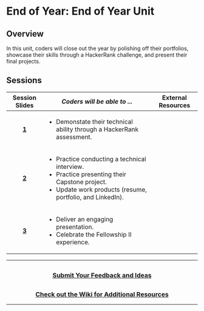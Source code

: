 # End of Year: End of Year Unit

## Overview

In this unit, coders will close out the year by polishing off their portfolios, showcase their skills through a HackerRank challenge, and present their final projects.

## Sessions

|                                                Session Slides                                                 | _Coders will be able to ..._                                                                                                                                       | External Resources |
| :-----------------------------------------------------------------------------------------------------------: | ------------------------------------------------------------------------------------------------------------------------------------------------------------------ | :----------------: |
|[**1**](https://docs.google.com/presentation/d/1Wwjb2-fU5CR_mp62knJCRUmXCGQ9420OBQJBKgmW7pY/edit#slide=id.g13ceb08e073_0_0)| <ul><li>Demonstate their technical ability through a HackerRank assessment.</li> |
[**2**]()|<ul><li>Practice conducting a technical interview. </li><li>Practice presenting their Capstone project.</li><li>Update work products (resume, portfolio, and LinkedIn).</li></ul> |  
[**3**](https://docs.google.com/presentation/d/1bgTkBWOs6GIk-WSqvwEjp-X9zYHbUgczILvmdcn46Hk/edit#slide=id.gc3d14b0c1b_0_356)             |<ul><li> Deliver an engaging presentation.</li><li>Celebrate the Fellowship II experience.</li></ul> |                                                                                                                                 
---
## <h3 align="center"><a href="https://docs.google.com/forms/d/e/1FAIpQLSc4oUNSthmU63TqlzUOOWd3buX3tGVIPRNDm0tsLB_nOONRLQ/viewform">Submit Your Feedback and Ideas</a></h3>

## <h3 align="center"><a href="https://github.com/itscodenation/curriculum-22-23/wiki">Check out the Wiki for Additional Resources</a></h3>

---
